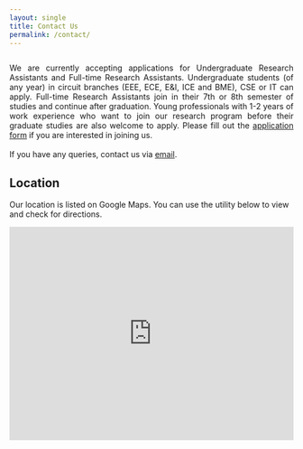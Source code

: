 ```yaml
---
layout: single
title: Contact Us
permalink: /contact/
---
```

<div style="text-align: justify; margin-top: 2em">
We are currently accepting applications for Undergraduate Research Assistants and Full-time Research Assistants. Undergraduate students (of any year) in circuit branches (EEE, ECE, E&I, ICE and BME), CSE or IT can apply. Full-time Research Assistants join in their 7th or 8th semester of studies and continue after graduation. Young professionals with 1-2 years of work experience who want to join our research program before their graduate studies are also welcome to apply. Please fill out the <a href="https://forms.gle/Mxcxq7iA4B8nv4DY9">application form</a> if you are interested in joining us.
<br><br>
If you have any queries, contact us via <a href="mailto:solarillion.ta@gmail.com">email</a>.
</div>

## Location
Our location is listed on Google Maps. You can use the utility below to view and check for directions.

<style>
    .google-maps {
        position: relative;
        padding-bottom: 75%; // This is the aspect ratio
        height: 0;
        overflow: hidden;
    }
    .google-maps iframe {
        position: absolute;
        top: 0;
        left: 0;
        width: 100% !important;
        height: 100% !important;
    }
</style>
<div class="google-maps">
<iframe src="https://www.google.com/maps/embed?pb=!1m18!1m12!1m3!1d3887.0917151412523!2d80.20089231525098!3d13.029831217122258!2m3!1f0!2f0!3f0!3m2!1i1024!2i768!4f13.1!3m3!1m2!1s0x3a526726c093bbd9%3A0x75caff443cc9e8d4!2sSolarillion%20Foundation!5e0!3m2!1sen!2sin!4v1575846675270!5m2!1sen!2sin" width="600" height="450" frameborder="0" style="border:0;" allowfullscreen=""></iframe>
</div>